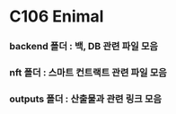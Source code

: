 # C106 Enimal


### backend 폴더 : 백, DB 관련 파일 모음
### nft 폴더 : 스마트 컨트랙트 관련 파일 모음
### outputs 폴더 : 산출물과 관련 링크 모음
